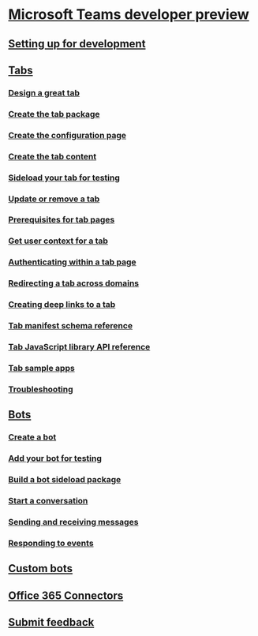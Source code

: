 ﻿# [Microsoft Teams developer preview](index.md)
## [Setting up for development](setup.md)
## [Tabs](tabs.md)
### [Design a great tab](design.md)
### [Create the tab package](createpackage.md)
### [Create the configuration page](createconfigpage.md)
### [Create the tab content](createcontentpage.md)
### [Sideload your tab for testing](sideload.md)
### [Update or remove a tab](updateremove.md)
### [Prerequisites for tab pages](prerequisites.md)
### [Get user context for a tab](getusercontext.md)
### [Authenticating within a tab page](auth.md)
### [Redirecting a tab across domains](crossdomain.md)
### [Creating deep links to a tab](deeplinks.md)
### [Tab manifest schema reference](schema.md)
### [Tab JavaScript library API reference](jslibrary.md)
### [Tab sample apps](samples.md)
### [Troubleshooting](troubleshooting.md)
## [Bots](bots.md)
### [Create a bot](botscreate.md)
### [Add your bot for testing](botsadd.md)
### [Build a bot sideload package](createpackage.md)
### [Start a conversation](botsconversation.md)
### [Sending and receiving messages](botsmessages.md)
### [Responding to events](botevents.md)
## [Custom bots](custombot.md)
## [Office 365 Connectors](connectors.md)
## [Submit feedback](feedback.md)
